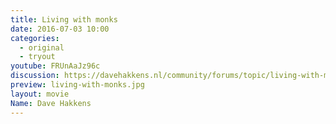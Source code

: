 ```yaml
---
title: Living with monks
date: 2016-07-03 10:00
categories:
  - original
  - tryout
youtube: FRUnAaJz96c
discussion: https://davehakkens.nl/community/forums/topic/living-with-monks/
preview: living-with-monks.jpg
layout: movie
Name: Dave Hakkens
---
```

